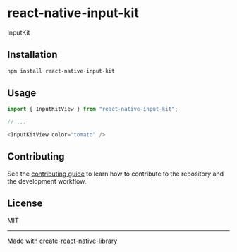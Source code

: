 # react-native-input-kit

InputKit

## Installation

```sh
npm install react-native-input-kit
```

## Usage

```js
import { InputKitView } from "react-native-input-kit";

// ...

<InputKitView color="tomato" />
```

## Contributing

See the [contributing guide](CONTRIBUTING.md) to learn how to contribute to the repository and the development workflow.

## License

MIT

---

Made with [create-react-native-library](https://github.com/callstack/react-native-builder-bob)
